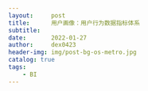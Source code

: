 ```yaml
---
layout:     post
title:      用户画像：用户行为数据指标体系
subtitle:   
date:       2022-01-27
author:     dex0423
header-img: img/post-bg-os-metro.jpg
catalog: true
tags:
    - BI
---
```



# 
